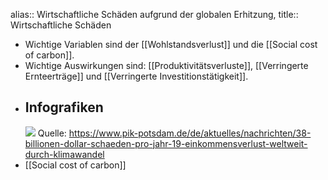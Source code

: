alias:: Wirtschaftliche Schäden aufgrund der globalen Erhitzung,
title:: Wirtschaftliche Schäden

- Wichtige Variablen sind der [[Wohlstandsverlust]] und die [[Social cost of carbon]].
- Wichtige Auswirkungen sind: [[Produktivitätsverluste]], [[Verringerte Ernteerträge]] und [[Verringerte Investitionstätigkeit]].
- ## Infografiken
  ![](https://www.pik-potsdam.de/de/aktuelles/nachrichten/38-billionen-dollar-schaeden-pro-jahr-19-einkommensverlust-weltweit-durch-klimawandel/@@images/image.png)
  Quelle: https://www.pik-potsdam.de/de/aktuelles/nachrichten/38-billionen-dollar-schaeden-pro-jahr-19-einkommensverlust-weltweit-durch-klimawandel
- [[Social cost of carbon]]